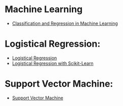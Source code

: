 # Machine Learning
- [Classification and Regression in Machine Learning](https://www.youtube.com/watch?v=TJveOYsK6MY)

# Logistical Regression:
- [Logistical Regression](https://www.youtube.com/watch?v=yIYKR4sgzI8)
- [Logistical Regression with Scikit-Learn](https://www.youtube.com/watch?v=aL21Y-u0SRs)

# Support Vector Machine:
- [Support Vector Machine](https://www.youtube.com/watch?v=_YPScrckx28)
